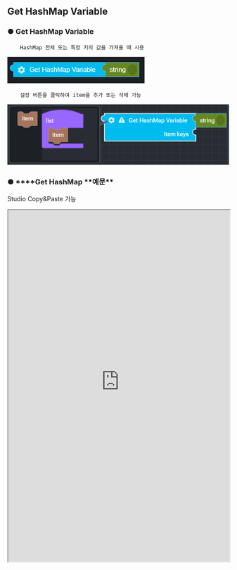 ## Get HashMap Variable

### ● Get HashMap Variable

        HashMap 전체 또는 특정 키의 값을 가져올 때 사용

![](../../img/assets/image%20%285%29.png)

        설정 버튼을 클릭하여 item을 추가 또는 삭제 가능

![](../../img/assets/image%20%2881%29.png)

### ● \***\*Get HashMap **예문\*\*
<p class='comment'>Studio Copy&Paste 가능</p>
<iframe
    src="https://d1sxhpvag16wqc.cloudfront.net/v3.1.0/hashmap/get_hashmap"
    width="100%"
    height="800px"
    allow=""
    sandbox="allow-scripts allow-same-origin" />
<div class="display-pdf">
    <p><img src="../img/assets/image%20%28169%29.png" alt="" /></p>
    <p><img src="../img/assets/image%20%2888%29.png" alt="" /></p>
    <p><img src="../img/assets/image%20%28136%29.png" alt="" /></p>
</div>

### ● \***\*Get HashMap **결과\*\*

```text
{
  "result": {
    "getAll": {
      "firstItem": {
        "key01": "value01",
        "key02": "value02",
        "key03": "value03"
      },
      "secondItem": "value04"
    },
    "getByKey": "value02",
    "getByKey2": "value04"
  }
}
```
